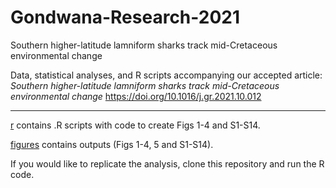 # Gondwana-Research-2021
Southern higher-latitude lamniform sharks track mid-Cretaceous environmental change

Data, statistical analyses, and R scripts accompanying our accepted article: 
*Southern higher-latitude lamniform sharks track mid-Cretaceous environmental change*
https://doi.org/10.1016/j.gr.2021.10.012

---------------------------------------------------------------------------------------

[r](/r) contains .R scripts with code to create Figs 1-4 and S1-S14. 

[figures](/figures) contains outputs (Figs 1-4, 5 and S1-S14).

If you would like to replicate the analysis, clone this repository and run the R code.
